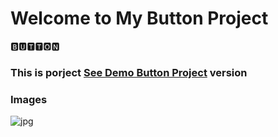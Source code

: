 # Welcome to My Button Project

🅱🆄🆃🆃🅾🅽

<h3> This is porject <a href="https://button-beknur.netlify.app/">See Demo Button Project</a> version </h3>

### Images
![jpg](https://github.com/beknurmaxalbayev/Button-Beknur/blob/main/3.png?raw=true)
